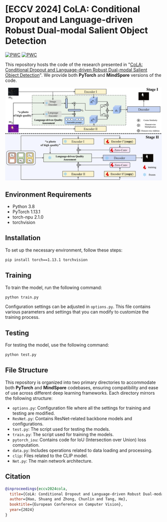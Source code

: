 # [ECCV 2024] CoLA: Conditional Dropout and Language-driven Robust Dual-modal Salient Object Detection
[![PWC](https://img.shields.io/endpoint.svg?url=https://paperswithcode.com/badge/cola-conditional-dropout-and-language-driven/rgb-d-salient-object-detection-on-nju2k)](https://paperswithcode.com/sota/rgb-d-salient-object-detection-on-nju2k?p=cola-conditional-dropout-and-language-driven)
[![PWC](https://img.shields.io/endpoint.svg?url=https://paperswithcode.com/badge/cola-conditional-dropout-and-language-driven/rgb-d-salient-object-detection-on-nlpr)](https://paperswithcode.com/sota/rgb-d-salient-object-detection-on-nlpr?p=cola-conditional-dropout-and-language-driven)

This repository hosts the code of the research presented in "[CoLA: Conditional Dropout and Language-driven Robust Dual-modal Salient Object Detection](https://www.arxiv.org/abs/2407.06780#)". We provide both **PyTorch** and **MindSpore** versions of the code.

![intro](img/model.png)
## Environment Requirements
- Python 3.8
- PyTorch 1.13.1
- torch-npu 2.1.0
- torchvision

## Installation
To set up the necessary environment, follow these steps:

```bash
pip install torch==1.13.1 torchvision
```

## Training
To train the model, run the following command:

```bash
python train.py
```

Configuration settings can be adjusted in `options.py`. This file contains various parameters and settings that you can modify to customize the training process.

## Testing
For testing the model, use the following command:

```bash
python test.py
```


## File Structure
This repository is organized into two primary directories to accommodate both **PyTorch** and **MindSpore** codebases, ensuring compatibility and ease of use across different deep learning frameworks. Each directory mirrors the following structure:
- `options.py`: Configuration file where all the settings for training and testing are modified.
- `ResNet.py`: Contains ResNet-related backbone models and configurations.
- `test.py`: The script used for testing the models.
- `train.py`: The script used for training the models.
- `pytorch_iou`: Contains code for IoU (Intersection over Union) loss computation.
- `data.py`: Includes operations related to data loading and processing.
- `clip`: Files related to the CLIP model.
- `Net.py`: The main network architecture.

## Citation
```BibTeX
@inproceedings{eccv2024cola,
  title={CoLA: Conditional Dropout and Language-driven Robust Dual-modal Salient Object Detection},
  author={Hao, Shuang and Zhong, Chunlin and Tang, He},
  booktitle={European Conference on Computer Vision},
  year={2024}
}
```
